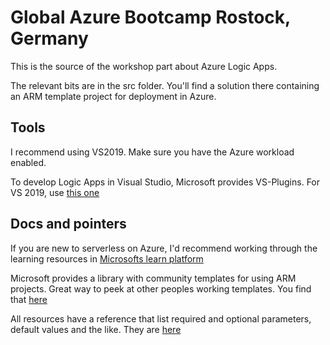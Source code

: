 # Global Azure Bootcamp Rostock, Germany

This is the source of the workshop part about Azure Logic Apps.

The relevant bits are in the src folder. You'll find a solution there containing an ARM template project for deployment in Azure.

## Tools

I recommend using VS2019. Make sure you have the Azure workload enabled.

To develop Logic Apps in Visual Studio, Microsoft provides VS-Plugins. For VS 2019, use [this one](https://marketplace.visualstudio.com/items?itemName=VinaySinghMSFT.AzureLogicAppsToolsForVS2019)

## Docs and pointers

If you are new to serverless on Azure, I'd recommend working through the learning resources in [Microsofts learn platform](https://docs.microsoft.com/learn/paths/create-serverless-applications/)

Microsoft provides a library with community templates for using ARM projects. Great way to peek at other peoples working templates. You find that [here](https://azure.microsoft.com/resources/templates)

All resources have a reference that list required and optional parameters, default values and the like. They are [here](https://docs.microsoft.com/azure/templates/microsoft.logic/2016-06-01/workflows) 
